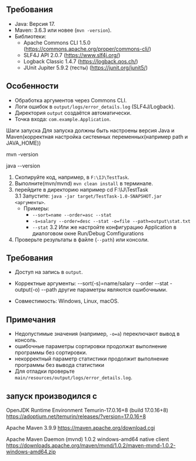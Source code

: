 ## Требования
- Java: Версия 17.
- Maven: 3.6.3 или новее (`mvn -version`).
- Библиотеки:
    - Apache Commons CLI 1.5.0 (https://commons.apache.org/proper/commons-cli/)
    - SLF4J API 2.0.7 (https://www.slf4j.org/)
    - Logback Classic 1.4.7 (https://logback.qos.ch/)
    - JUnit Jupiter 5.9.2 (тесты) (https://junit.org/junit5/)

## Особенности
- Обработка аргументов через Commons CLI.
- Логи ошибок в `output/logs/error_details.log` (SLF4J/Logback).
- Директория `output` создаётся автоматически.
- Точка входа: `com.example.Application`.

Шаги запуска
Для запуска должны быть настроены версия Java и Maven(корректная настройка системных переменных(например path и JAVA_HOME))

mvn -version

java --version

1. Скопируйте код, например, в `F:\IJ\TestTask`.
2. Выполните(mvn/mvnd) `mvn clean install` в терминале.
3. перейдите в директорию например cd F:\IJ\TestTask  
   3.1 Запустите: `java -jar target/TestTask-1.0-SNAPSHOT.jar <аргументы>`.
    - Примеры:
        - `--sort=name --order=asc --stat`
        - `-s=salary --order=desc --stat -o=file --path=output\stat.txt`
        - `--stat`
          3.2 Или же настройте конфигурацию Application в диалоговом окне Run/Debug Comfigurations
4. Проверьте результаты в файле (`--path`) или консоли.

## Требования
- Доступ на запись в `output`.

- Корректные аргументы:
  --sort(-s)=name/salary
  --order
  --stat
  -output(-o)
  --path
  другие параметры являются ошибочными.

- Совместимость: Windows, Linux, macOS.

## Примечания
- Недопустимые значения (например, `-o=а`) переключают вывод в консоль.
- ошибочные параметры сортировки продолжат выполнение программы без сортировки.
- некорректный параметр статистики продолжит выполнение программы без вывода статистики
- Для отладки проверьте `main/resources/output/logs/error_details.log`.

## запуск производился с

OpenJDK Runtime Environment Temurin-17.0.16+8 (build 17.0.16+8)
https://adoptium.net/temurin/releases/?version=17.0.16+8

Apache Maven 3.9.9
https://maven.apache.org/download.cgi

Apache Maven Daemon (mvnd) 1.0.2 windows-amd64 native client
https://downloads.apache.org/maven/mvnd/1.0.2/maven-mvnd-1.0.2-windows-amd64.zip